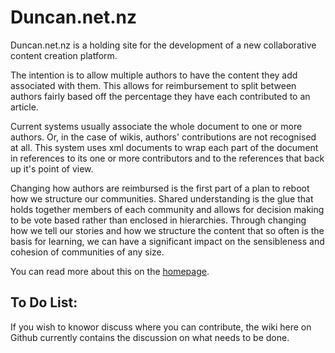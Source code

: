 Duncan.net.nz
=============

Duncan.net.nz is a holding site for the development of a new collaborative content creation platform. 

The intention is to allow multiple authors to have the content they add associated with them. This allows for reimbursement to split between authors fairly based off the percentage they have each contributed to an article.

Current systems usually associate the whole document to one or more authors. Or, in the case of wikis, authors' contributions are not recognised at all. This system uses xml documents to wrap each part of the document in references to its one or more contributors and to the references that back up it's point of view.

Changing how authors are reimbursed is the first part of a plan to reboot how we structure our communities. Shared understanding is the glue that holds together members of each community and allows for decision making to be vote based rather than enclosed in hierarchies. Through changing how we tell our stories and how we structure the content that so often is the basis for learning, we can have a significant impact on the sensibleness and cohesion of communities of any size.

You can read more about this on the [ homepage](http://duncan.net.nz).

To Do List:
-----------

If you wish to knowor discuss where you can contribute, the wiki here on Github currently contains the discussion on what needs to be done.
